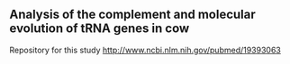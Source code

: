 Analysis of the complement and molecular evolution of tRNA genes in cow
-----------------

Repository for this study <http://www.ncbi.nlm.nih.gov/pubmed/19393063>
